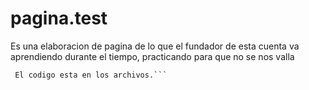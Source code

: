 # pagina.test 
Es una elaboracion de pagina de lo que el fundador de esta cuenta va aprendiendo durante el tiempo, 
practicando para que no se nos valla
```Puedes ver lo que a logrado hacer durante un tiempo,
 El codigo esta en los archivos.```
